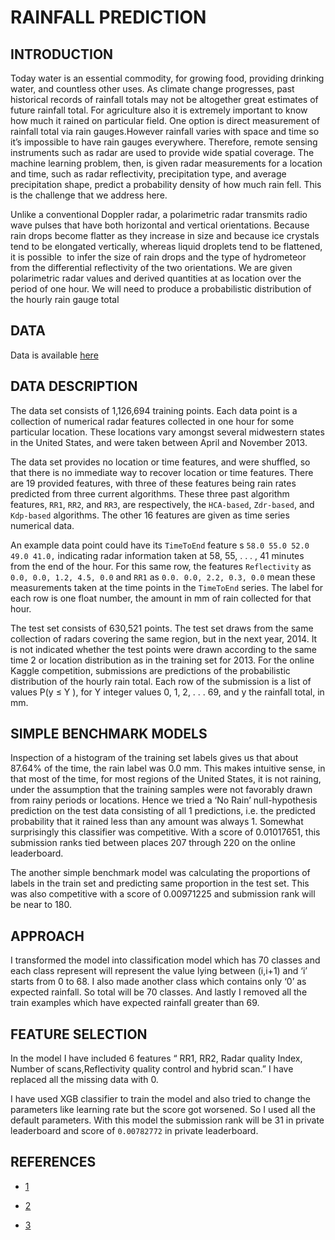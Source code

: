 # RAINFALL PREDICTION

## INTRODUCTION

Today water is an essential commodity, for growing food, providing drinking water, and
countless other uses. As climate change progresses, past historical records of rainfall totals may not be altogether great estimates of future rainfall total. For agriculture also it is extremely important to know how much it rained on particular field. One option is direct measurement of rainfall total via rain gauges.However rainfall varies with space and time so it’s impossible to have rain gauges everywhere.​ Therefore, remote sensing instruments such as radar are used to provide wide spatial coverage. The machine learning problem, then, is given radar measurements for a location and time, such as radar reflectivity, precipitation type, and average precipitation shape, predict a probability density of how much rain fell. This is the challenge that we address here.

Unlike a conventional Doppler radar, a polarimetric radar transmits radio wave pulses that have both horizontal and vertical orientations. Because rain drops become flatter as they increase in size and because ice crystals tend to be elongated vertically, whereas liquid droplets tend to be flattened, it is possible​ ​ to infer the size of rain drops and the type of hydrometeor from the differential reflectivity of the two orientations.
We are given polarimetric radar values and derived quantities at as location over the period of one hour. We will need to produce a probabilistic distribution of the hourly rain gauge total

## DATA

Data is available [here](https://www.kaggle.com/c/how-much-did-it-rain/data)

## DATA DESCRIPTION

The data set consists of 1,126,694 training points. Each data point is a collection of numerical radar features collected in one hour for some particular location. These locations vary amongst several midwestern states in the United States, and were taken between April and November 2013.

The data set provides no location or time features, and were shuffled, so that there is no immediate way to recover location or time features. There are 19 provided features, with three of these features being rain rates predicted from three current algorithms. These three past algorithm features, `RR1`, `RR2`, and `RR3`, are respectively, the `HCA-based`, `Zdr-based`, and `Kdp-based` algorithms. The other 16 features are given as time series numerical data.

An example data point could have its `TimeToEnd` feature s `58.0 55.0 52.0 49.0 41.0,` indicating radar information taken at 58, 55, . . . , 41 minutes from the end of the hour. For this same row, the features `Reflectivity` as `0.0, 0.0, 1.2, 4.5, 0.0` and `RR1` as `0.0. 0.0, 2.2, 0.3, 0.0` mean these measurements taken at the time points in the `TimeToEnd` series. The label for each row is one float number, the amount in mm of rain collected for that hour.

The test set consists of 630,521 points. The test set draws from the same collection of radars covering the same region, but in the next year, 2014. It is not indicated whether the test points were drawn according to the same time 2 or location distribution as in the training set for 2013. For the online Kaggle competition,
submissions are predictions of the probabilistic distribution of the hourly rain total. Each row of the submission is a list of values P(y ≤ Y ), for Y integer values 0, 1, 2, . . . 69, and y the rainfall total, in mm.

## SIMPLE BENCHMARK MODELS

Inspection of a histogram of the training set labels gives us that about 87.64% of the time, the rain label was 0.0 mm. This makes intuitive sense, in that most of the time, for most regions of the United States, it is not raining, under the assumption that the training samples were not favorably drawn from rainy periods or locations. Hence we tried a ‘No Rain’ null-hypothesis prediction on the test data consisting of all 1 predictions, i.e. the predicted probability that it rained less than any amount was always 1. Somewhat surprisingly this classifier was competitive. With a score of 0.01017651, this submission ranks tied between places 207 through 220 on the online leaderboard.

The another simple benchmark model was calculating the proportions of labels in the train set
and predicting same proportion in the test set. This was also competitive with a score of
0.00971225 and submission rank will be near to 180.

## APPROACH

I transformed the model into classification model which has 70 classes and each class
represent will represent the value lying between (i,i+1) and ‘i’ starts from 0 to 68. I also made another class which contains only ‘0’ as expected rainfall. So total will be 70 classes. And lastly I removed all the train examples which have expected rainfall greater than 69.

## FEATURE SELECTION

In the model I have included 6 features “ RR1, RR2, Radar quality Index, Number of scans,Reflectivity quality control and hybrid scan.” I have replaced all the missing data with 0.

I have used XGB classifier to train the model and also tried to change the parameters like
learning rate but the score got worsened. So I used all the default parameters. With this model the submission rank will be 31 in private leaderboard and score of `0.00782772` in private leaderboard.

## REFERENCES

- [1](https://www.kaggle.com/c/how-much-did-it-rain/discussion)

- [2](http://blog.kaggle.com/2015/07/01/how-much-did-it-rain-winners-interview-1st-place-devin-anzelmo)

- [3](http://blog.kaggle.com/2015/06/08/how-much-did-it-rain-winners-interview-2nd-place-no-rain-no-gain)
